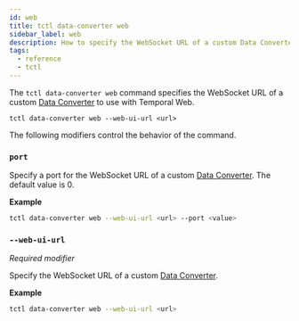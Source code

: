 ```yaml
---
id: web
title: tctl data-converter web
sidebar_label: web
description: How to specify the WebSocket URL of a custom Data Converter using tctl.
tags:
  - reference
  - tctl
---
```


The `tctl data-converter web` command specifies the WebSocket URL of a custom [Data Converter](/concepts/what-is-a-data-converter) to use with Temporal Web.

`tctl data-converter web --web-ui-url <url>`

The following modifiers control the behavior of the command.

### `port`

Specify a port for the WebSocket URL of a custom [Data Converter](/concepts/what-is-a-data-converter).
The default value is 0.

**Example**

```bash
tctl data-converter web --web-ui-url <url> --port <value>
```

### `--web-ui-url`

_Required modifier_

Specify the WebSocket URL of a custom [Data Converter](/concepts/what-is-a-data-converter).

**Example**

```bash
tctl data-converter web --web-ui-url <url>
```

